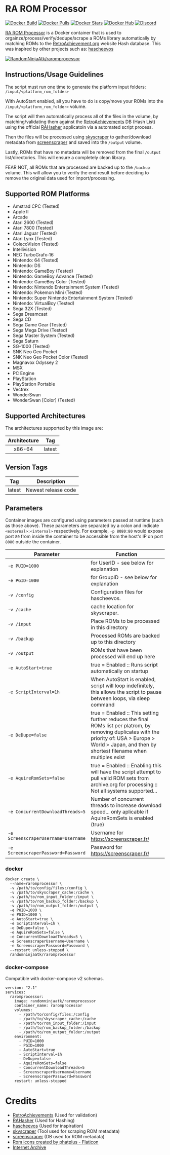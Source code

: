 # RA ROM Processor
[![Docker Build](https://img.shields.io/docker/cloud/automated/randomninjaatk/raromprocessor?style=flat-square)](https://hub.docker.com/r/randomninjaatk/raromprocessor)
[![Docker Pulls](https://img.shields.io/docker/pulls/randomninjaatk/raromprocessor?style=flat-square)](https://hub.docker.com/r/randomninjaatk/raromprocessor)
[![Docker Stars](https://img.shields.io/docker/stars/randomninjaatk/raromprocessor?style=flat-square)](https://hub.docker.com/r/randomninjaatk/raromprocessor)
[![Docker Hub](https://img.shields.io/badge/Open%20On-DockerHub-blue?style=flat-square)](https://hub.docker.com/r/randomninjaatk/raromprocessor)
[![Discord](https://img.shields.io/discord/747100476775858276.svg?style=flat-square&label=Discord&logo=discord)](https://discord.gg/JumQXDc "realtime support / chat with the community." )

[RA ROM Processor](https://github.com/RandomNinjaAtk/docker-raromprocesor) is a Docker container that is used to orgainze/process/verify/dedupe/scrape a ROMs library automatically by matching ROMs to the [RetroAchievement.org](https://retroachievements.org) website Hash database. This was inspired by other projects such as: [hascheevos](https://github.com/meleu/hascheevos) 

[![RandomNinjaAtk/raromprocessor](https://raw.githubusercontent.com/RandomNinjaAtk/unraid-templates/master/randomninjaatk/img/raromprocessor.png)](https://github.com/RandomNinjaAtk/docker-raromprocessor)

## Instructions/Usage Guidelines

The script must run one time to generate the platform input folders:  ```/input/<platform_rom_folder>```

With AutoStart enabled, all you have to do is copy/move your ROMs into the ```/input/<platform_rom_folder>``` volume. 

The script will then automatically process all of the files in the volume, by matching/validating them against the [RetroAchievements](https://retroachievements.org) DB (Hash List) using the official [RAHasher](https://github.com/RetroAchievements/RALibretro/releases) applicatoin via a automated script process.

Then the files will be processed using [skyscraper](https://github.com/muldjord/skyscraper) to gather/download metadata from [screenscraper](https://screenscraper.fr/) and saved into the ```/output``` volume.

Lastly, ROMs that have no metadata will be removed from the final ```/output``` list/directories. This will ensure a completely clean library.

FEAR NOT, all ROMs that are processed are backed up to the ```/backup``` volume. This will allow you to verify the end result before deciding to remove the original data used for import/processing.

## Supported ROM Platforms
- Amstrad CPC (Tested)
- Apple II
- Arcade
- Atari 2600 (Tested)
- Atari 7800  (Tested)
- Atari Jaguar (Tested)
- Atari Lynx (Tested)
- ColecoVision (Tested)
- Intellivision
- NEC TurboGrafx-16
- Nintendo: 64 (Tested)
- Nintendo: DS
- Nintendo: GameBoy (Tested)
- Nintendo: GameBoy Advance (Tested)
- Nintendo: GameBoy Color (Tested)
- Nintendo: Nintendo Entertainment System (Tested)
- Nintendo: Pokemon Mini (Tested)
- Nintendo: Super Nintendo Entertainment System (Tested)
- Nintendo: VirtualBoy (Tested)
- Sega 32X (Tested)
- Sega Dreamcast
- Sega CD
- Sega Game Gear (Tested)
- Sega Mega Drive (Tested)
- Sega Master System (Tested)
- Sega Saturn
- SG-1000 (Tested)
- SNK Neo Geo Pocket
- SNK Neo Geo Pocket Color (Tested)
- Magnavox Odyssey 2
- MSX
- PC Engine
- PlayStation
- PlayStation Portable
- Vectrex
- WonderSwan
- WonderSwan [Color] (Tested)

## Supported Architectures

The architectures supported by this image are:

| Architecture | Tag |
| :----: | --- |
| x86-64 | latest |

## Version Tags

| Tag | Description |
| :----: | --- |
| latest | Newest release code |

## Parameters

Container images are configured using parameters passed at runtime (such as those above). These parameters are separated by a colon and indicate `<external>:<internal>` respectively. For example, `-p 8080:80` would expose port `80` from inside the container to be accessible from the host's IP on port `8080` outside the container.

| Parameter | Function |
| --- | --- |
| `-e PUID=1000` | for UserID - see below for explanation |
| `-e PGID=1000` | for GroupID - see below for explanation |
| `-v /config` | Configuration files for hascheevos. |
| `-v /cache` | cache location for skyscraper. |
| `-v /input` | Place ROMs to be processed in this directory |
| `-v /backup` | Processed ROMs are backed up to this directory |
| `-v /output` | ROMs that have been processed will end up here |
| `-e AutoStart=true` | true = Enabled :: Runs script automatically on startup |
| `-e ScriptInterval=1h` | When AutoStart is enabled, script will loop indefinitely, this allows the script to pause between loops, via sleep command |
| `-e DeDupe=false` | true = Enabled :: This setting further reduces the final ROMs list per platrom, by removing duplicates with the priority of: USA > Europe > World > Japan, and then by shortest filename when multiples exist |
| `-e AquireRomSets=false` | true = Enabled :: Enabling this will have the script attempt to pull valid ROM sets from archive.org for processing :: Not all systems supported... |
| `-e ConcurrentDownloadThreads=5` | Number of concurrent threads to increase download speed... only aplicable if AquireRomSets is enabled (true) |
| `-e ScreenscraperUsername=Username` | Username for https://screenscraper.fr/ |
| `-e ScreenscraperPassword=Password` | Password for https://screenscraper.fr/ |

### docker

```
docker create \
  --name=raromprocessor \
  -v /path/to/config/files:/config \
  -v /path/to/skyscraper_cache:/cache \
  -v /path/to/rom_input_folder:/input \
  -v /path/to/rom_backup_folder:/backup \
  -v /path/to/rom_output_folder:/output \
  -e PUID=1000 \
  -e PGID=1000 \
  -e AutoStart=true \
  -e ScriptInterval=1h \
  -e DeDupe=false \
  -e AquireRomSets=false \
  -e ConcurrentDownloadThreads=5 \
  -e ScreenscraperUsername=Username \
  -e ScreenscraperPassword=Password \
  --restart unless-stopped \
  randomninjaatk/raromprocessor 
```


### docker-compose

Compatible with docker-compose v2 schemas.

```
version: "2.1"
services:
  raromprocessor:
    image: randomninjaatk/raromprocessor 
    container_name: raromprocessor
    volumes:
      - /path/to/config/files:/config
      - /path/to/skyscraper_cache:/cache
      - /path/to/rom_input_folder:/input
      - /path/to/rom_backup_folder:/backup
      - /path/to/rom_output_folder:/output
    environment:
      - PUID=1000
      - PGID=1000
      - AutoStart=true
      - ScriptInterval=1h
      - DeDupe=false
      - AquireRomSets=false
      - ConcurrentDownloadThreads=5
      - ScreenscraperUsername=Username
      - ScreenscraperPassword=Password
    restart: unless-stopped
```
 
# Credits
- [RetroAchievements](https://retroachievements.org) (Used for validation)
- [RAHasher](https://github.com/RetroAchievements/RALibretro/releases) (Used for Hashing)
- [hascheevos](https://github.com/meleu/hascheevos) (Used for inspiration)
- [skyscraper](https://github.com/muldjord/skyscraper) (Tool used for scraping ROM metadata)
- [screenscraper](https://screenscraper.fr/) (DB used for ROM metadata)
- [Rom icons created by phatplus - Flaticon](https://www.flaticon.com/free-icons/rom)
- [Internet Archive](https://archive.org)
